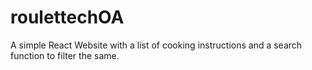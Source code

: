 # roulettechOA
A simple React Website with a list of cooking instructions and a search function to filter the same.
